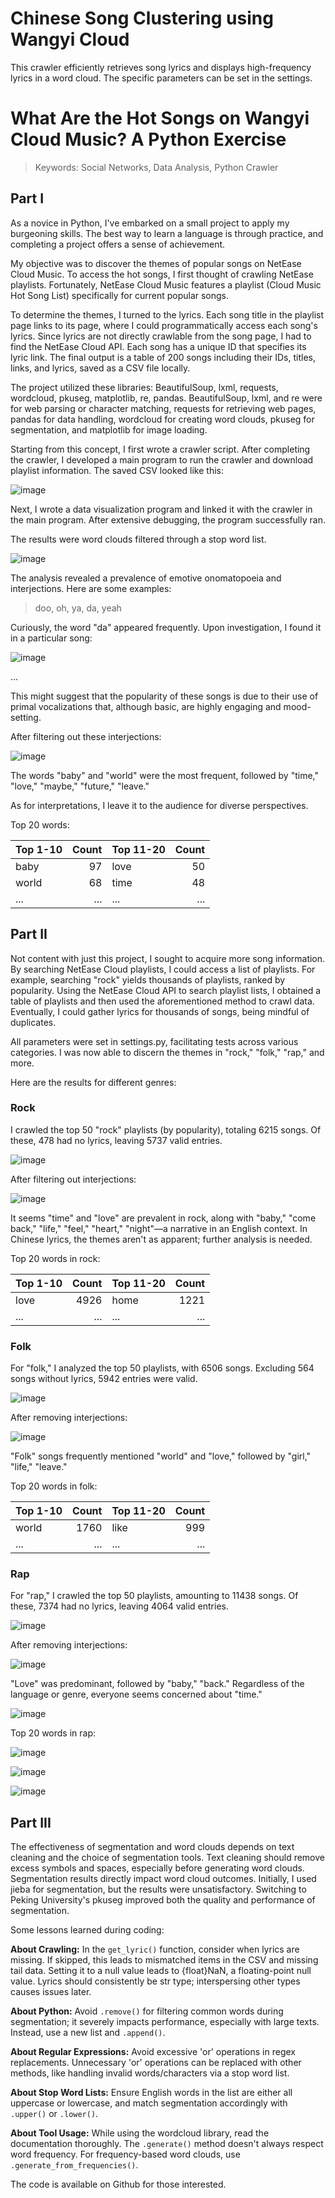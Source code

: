 # Chinese Song Clustering using Wangyi Cloud

This crawler efficiently retrieves song lyrics and displays high-frequency lyrics in a word cloud. The specific parameters can be set in the settings.

# What Are the Hot Songs on Wangyi Cloud Music? A Python Exercise

> Keywords: Social Networks, Data Analysis, Python Crawler

## Part I

As a novice in Python, I've embarked on a small project to apply my burgeoning skills. The best way to learn a language is through practice, and completing a project offers a sense of achievement.

My objective was to discover the themes of popular songs on NetEase Cloud Music. To access the hot songs, I first thought of crawling NetEase playlists. Fortunately, NetEase Cloud Music features a playlist (Cloud Music Hot Song List) specifically for current popular songs.

To determine the themes, I turned to the lyrics. Each song title in the playlist page links to its page, where I could programmatically access each song's lyrics. Since lyrics are not directly crawlable from the song page, I had to find the NetEase Cloud API. Each song has a unique ID that specifies its lyric link. The final output is a table of 200 songs including their IDs, titles, links, and lyrics, saved as a CSV file locally.

The project utilized these libraries: BeautifulSoup, lxml, requests, wordcloud, pkuseg, matplotlib, re, pandas. BeautifulSoup, lxml, and re were for web parsing or character matching, requests for retrieving web pages, pandas for data handling, wordcloud for creating word clouds, pkuseg for segmentation, and matplotlib for image loading.

Starting from this concept, I first wrote a crawler script. After completing the crawler, I developed a main program to run the crawler and download playlist information. The saved CSV looked like this:

![image](https://github.com/AndyZhang1999/Wangyicloud_music_lyric_networks/assets/90740478/d8be3d25-7065-4b95-8913-de12e43f9427)


Next, I wrote a data visualization program and linked it with the crawler in the main program. After extensive debugging, the program successfully ran.

The results were word clouds filtered through a stop word list.

![image](https://github.com/AndyZhang1999/Wangyicloud_music_lyric_networks/assets/90740478/da52ddc8-84ce-4cac-af5f-f825221e89cf)


The analysis revealed a prevalence of emotive onomatopoeia and interjections. Here are some examples:

> doo, oh, ya, da, yeah

Curiously, the word "da" appeared frequently. Upon investigation, I found it in a particular song:

![image](https://github.com/AndyZhang1999/Wangyicloud_music_lyric_networks/assets/90740478/9752096c-2ee5-4df1-9539-bf1af8821d03)


...

This might suggest that the popularity of these songs is due to their use of primal vocalizations that, although basic, are highly engaging and mood-setting.

After filtering out these interjections:

![image](https://github.com/AndyZhang1999/Wangyicloud_music_lyric_networks/assets/90740478/0fa1b424-2a57-4904-a168-e586f5ddfb3b)


The words "baby" and "world" were the most frequent, followed by "time," "love," "maybe," "future," "leave."

As for interpretations, I leave it to the audience for diverse perspectives.

Top 20 words:

| Top 1-10 | Count | Top 11-20 | Count |
| :------ | ----: | :------- | ----: |
| baby    |   97 | love     |   50 |
| world   |   68 | time     |   48 |
| ...     |  ... | ...      |  ... |

## Part II

Not content with just this project, I sought to acquire more song information. By searching NetEase Cloud playlists, I could access a list of playlists. For example, searching "rock" yields thousands of playlists, ranked by popularity. Using the NetEase Cloud API to search playlist lists, I obtained a table of playlists and then used the aforementioned method to crawl data. Eventually, I could gather lyrics for thousands of songs, being mindful of duplicates.

All parameters were set in settings.py, facilitating tests across various categories. I was now able to discern the themes in "rock," "folk," "rap," and more.

Here are the results for different genres:

### Rock

I crawled the top 50 "rock" playlists (by popularity), totaling 6215 songs. Of these, 478 had no lyrics, leaving 5737 valid entries.

![image](https://github.com/AndyZhang1999/Wangyicloud_music_lyric_networks/assets/90740478/fe137ca6-09fc-4e41-81b8-4612761391e7)


After filtering out interjections:

![image](https://github.com/AndyZhang1999/Wangyicloud_music_lyric_networks/assets/90740478/09661abe-28be-4403-ad1d-4cfa4b91ba2b)


It seems "time" and "love" are prevalent in rock, along with "baby," "come back," "life," "feel," "heart," "night"—a narrative in an English context. In Chinese lyrics, the themes aren't as apparent; further analysis is needed.

Top 20 words in rock:

| Top 1-10 | Count | Top 11-20 | Count |
| :----- | ----: | :------ | ----: |
| love   | 4926 | home    | 1221 |
| ...    |  ... | ...     |  ... |

### Folk

For "folk," I analyzed the top 50 playlists, with 6506 songs. Excluding 564 songs without lyrics, 5942 entries were valid.

![image](https://github.com/AndyZhang1999/Wangyicloud_music_lyric_networks/assets/90740478/3c8232b3-3e5f-4a7c-83c8-e861aa9eb110)


After removing interjections:

![image](https://github.com/AndyZhang1999/Wangyicloud_music_lyric_networks/assets/90740478/3c3e62d3-4e14-4f52-8383-99a276b75e06)


"Folk" songs frequently mentioned "world" and "love," followed by "girl," "life," "leave."

Top 20 words in folk:

| Top 1-10 | Count | Top 11-20 | Count |
| :----- | ----: | :------ | ----: |
| world  | 1760 | like    |  999 |
| ...    |  ... | ...     |  ... |

### Rap

For "rap," I crawled the top 50 playlists, amounting to 11438 songs. Of these, 7374 had no lyrics, leaving 4064 valid entries.

![image](https://github.com/AndyZhang1999/Wangyicloud_music_lyric_networks/assets/90740478/598b389d-1ea4-47ff-ab1c-78b3c442b257)


After removing interjections:

![image](https://github.com/AndyZhang1999/Wangyicloud_music_lyric_networks/assets/90740478/60b64d7e-6471-479f-8b64-ade6619832bd)


"Love" was predominant, followed by "baby," "back." Regardless of the language or genre, everyone seems concerned about "time."

![image](https://github.com/AndyZhang1999/Wangyicloud_music_lyric_networks/assets/90740478/064fc9a8-b5a8-44bf-993e-258f00c95a3d)

Top 20 words in rap:

![image](https://github.com/AndyZhang1999/Wangyicloud_music_lyric_networks/assets/90740478/06611460-e19a-464d-8d40-996f3fb68b6d)

![image](https://github.com/AndyZhang1999/Wangyicloud_music_lyric_networks/assets/90740478/4ac6065a-4cb2-4020-8005-e2e25b901dae)

![image](https://github.com/AndyZhang1999/Wangyicloud_music_lyric_networks/assets/90740478/3e6406ee-8f38-40af-87e3-1d79e43a49a8)

## Part III

The effectiveness of segmentation and word clouds depends on text cleaning and the choice of segmentation tools. Text cleaning should remove excess symbols and spaces, especially before generating word clouds. Segmentation results directly impact word cloud outcomes. Initially, I used jieba for segmentation, but the results were unsatisfactory. Switching to Peking University's pkuseg improved both the quality and performance of segmentation.

Some lessons learned during coding:

**About Crawling:** In the `get_lyric()` function, consider when lyrics are missing. If skipped, this leads to mismatched items in the CSV and missing tail data. Setting it to a null value leads to {float}NaN, a floating-point null value. Lyrics should consistently be str type; interspersing other types causes issues later.

**About Python:** Avoid `.remove()` for filtering common words during segmentation; it severely impacts performance, especially with large texts. Instead, use a new list and `.append()`.

**About Regular Expressions:** Avoid excessive 'or' operations in regex replacements. Unnecessary 'or' operations can be replaced with other methods, like handling invalid words/characters via a stop word list.

**About Stop Word Lists:** Ensure English words in the list are either all uppercase or lowercase, and match segmentation accordingly with `.upper()` or `.lower()`.

**About Tool Usage:** While using the wordcloud library, read the documentation thoroughly. The `.generate()` method doesn't always respect word frequency. For frequency-based word clouds, use `.generate_from_frequencies()`.

The code is available on Github for those interested.
